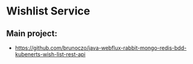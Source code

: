 # Wishlist Service


## Main project:
* https://github.com/brunoczo/java-webflux-rabbit-mongo-redis-bdd-kubenerts-wish-list-rest-api
